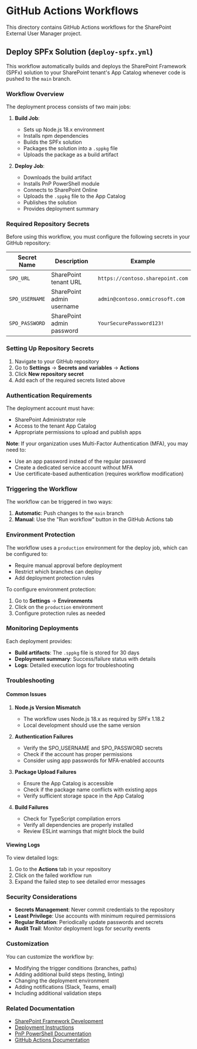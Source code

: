 # GitHub Actions Workflows

This directory contains GitHub Actions workflows for the SharePoint External User Manager project.

## Deploy SPFx Solution (`deploy-spfx.yml`)

This workflow automatically builds and deploys the SharePoint Framework (SPFx) solution to your SharePoint tenant's App Catalog whenever code is pushed to the `main` branch.

### Workflow Overview

The deployment process consists of two main jobs:

1. **Build Job**:
   - Sets up Node.js 18.x environment
   - Installs npm dependencies
   - Builds the SPFx solution
   - Packages the solution into a `.sppkg` file
   - Uploads the package as a build artifact

2. **Deploy Job**:
   - Downloads the build artifact
   - Installs PnP PowerShell module
   - Connects to SharePoint Online
   - Uploads the `.sppkg` file to the App Catalog
   - Publishes the solution
   - Provides deployment summary

### Required Repository Secrets

Before using this workflow, you must configure the following secrets in your GitHub repository:

| Secret Name | Description | Example |
|-------------|-------------|---------|
| `SPO_URL` | SharePoint tenant URL | `https://contoso.sharepoint.com` |
| `SPO_USERNAME` | SharePoint admin username | `admin@contoso.onmicrosoft.com` |
| `SPO_PASSWORD` | SharePoint admin password | `YourSecurePassword123!` |

### Setting Up Repository Secrets

1. Navigate to your GitHub repository
2. Go to **Settings** → **Secrets and variables** → **Actions**
3. Click **New repository secret**
4. Add each of the required secrets listed above

### Authentication Requirements

The deployment account must have:
- SharePoint Administrator role
- Access to the tenant App Catalog
- Appropriate permissions to upload and publish apps

**Note**: If your organization uses Multi-Factor Authentication (MFA), you may need to:
- Use an app password instead of the regular password
- Create a dedicated service account without MFA
- Use certificate-based authentication (requires workflow modification)

### Triggering the Workflow

The workflow can be triggered in two ways:

1. **Automatic**: Push changes to the `main` branch
2. **Manual**: Use the "Run workflow" button in the GitHub Actions tab

### Environment Protection

The workflow uses a `production` environment for the deploy job, which can be configured to:
- Require manual approval before deployment
- Restrict which branches can deploy
- Add deployment protection rules

To configure environment protection:
1. Go to **Settings** → **Environments**
2. Click on the `production` environment
3. Configure protection rules as needed

### Monitoring Deployments

Each deployment provides:
- **Build artifacts**: The `.sppkg` file is stored for 30 days
- **Deployment summary**: Success/failure status with details
- **Logs**: Detailed execution logs for troubleshooting

### Troubleshooting

#### Common Issues

1. **Node.js Version Mismatch**
   - The workflow uses Node.js 18.x as required by SPFx 1.18.2
   - Local development should use the same version

2. **Authentication Failures**
   - Verify the SPO_USERNAME and SPO_PASSWORD secrets
   - Check if the account has proper permissions
   - Consider using app passwords for MFA-enabled accounts

3. **Package Upload Failures**
   - Ensure the App Catalog is accessible
   - Check if the package name conflicts with existing apps
   - Verify sufficient storage space in the App Catalog

4. **Build Failures**
   - Check for TypeScript compilation errors
   - Verify all dependencies are properly installed
   - Review ESLint warnings that might block the build

#### Viewing Logs

To view detailed logs:
1. Go to the **Actions** tab in your repository
2. Click on the failed workflow run
3. Expand the failed step to see detailed error messages

### Security Considerations

- **Secrets Management**: Never commit credentials to the repository
- **Least Privilege**: Use accounts with minimum required permissions
- **Regular Rotation**: Periodically update passwords and secrets
- **Audit Trail**: Monitor deployment logs for security events

### Customization

You can customize the workflow by:
- Modifying the trigger conditions (branches, paths)
- Adding additional build steps (testing, linting)
- Changing the deployment environment
- Adding notifications (Slack, Teams, email)
- Including additional validation steps

### Related Documentation

- [SharePoint Framework Development](../DEVELOPER_GUIDE.md)
- [Deployment Instructions](../deployment-instructions.md)
- [PnP PowerShell Documentation](https://pnp.github.io/powershell/)
- [GitHub Actions Documentation](https://docs.github.com/en/actions)